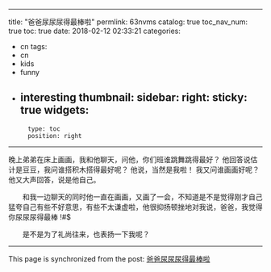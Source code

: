 
---
title: "爸爸尿尿尿得最棒啦"
permlink: 63nvms
catalog: true
toc_nav_num: true
toc: true
date: 2018-02-12 02:33:21
categories:
- cn
tags:
- cn
- kids
- funny
- interesting
thumbnail: 
sidebar:
    right:
        sticky: true
widgets:
    -
        type: toc
        position: right
---


晚上弟弟在床上画画，我和他聊天，问他，你们班谁跳舞跳得最好？ 他回答说估计是豆豆，我问谁搭积木搭得最好呢？ 他说，当然是我啦！ 我又问谁画画好呢？ 他又大声回答，说是他自己。

　　和我一边聊天的同时他一直在画画，又画了一会，不知道是不是觉得刚才自己猛夸自己有些不好意思，有些不太谦虚啦，他很抑扬顿挫地对我说，爸爸，我觉得你尿尿尿得最棒 !#$%^^&*()(&^%$$

　　是不是为了礼尚往来，也表扬一下我呢？

- - -

This page is synchronized from the post: [爸爸尿尿尿得最棒啦](https://steemit.com/@andrewma/63nvms)
